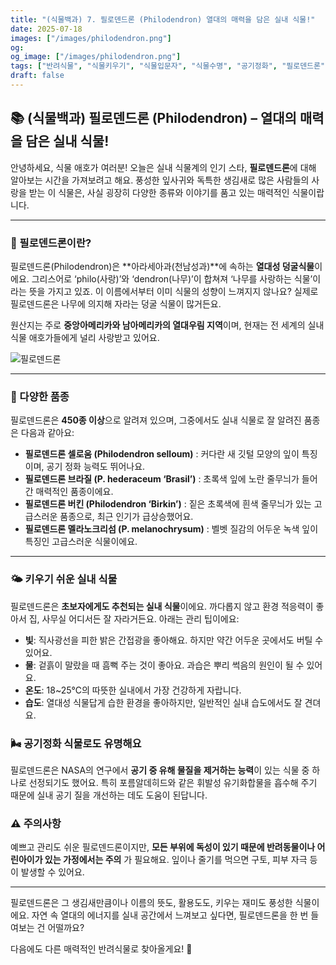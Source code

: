 ```yaml
---
title: "(식물백과) 7. 필로덴드론 (Philodendron) 열대의 매력을 담은 실내 식물!"
date: 2025-07-18
images: ["/images/philodendron.png"]
og:
og_image: ["/images/philodendron.png"]
tags: ["반려식물", "식물키우기", "식물입문자", "식물수명", "공기정화", "필로덴드론"]
draft: false
---
```


## 📚   (식물백과) 필로덴드론 (Philodendron) – 열대의 매력을 담은 실내 식물!

안녕하세요, 식물 애호가 여러분! 오늘은 실내 식물계의 인기 스타, **필로덴드론**에 대해 알아보는 시간을 가져보려고 해요. 풍성한 잎사귀와 독특한 생김새로 많은 사람들의 사랑을 받는 이 식물은, 사실 굉장히 다양한 종류와 이야기를 품고 있는 매력적인 식물이랍니다.

---

### 🍃 필로덴드론이란?

필로덴드론(Philodendron)은  **아라세아과(천남성과)**에 속하는 **열대성 덩굴식물**이에요. 그리스어로 ‘philo(사랑)’와 ‘dendron(나무)’이 합쳐져 ‘나무를 사랑하는 식물’이라는 뜻을 가지고 있죠. 이 이름에서부터 이미 식물의 성향이 느껴지지 않나요? 실제로 필로덴드론은 나무에 의지해 자라는 덩굴 식물이 많거든요.

원산지는 주로 **중앙아메리카와 남아메리카의 열대우림 지역**이며, 현재는 전 세계의 실내 식물 애호가들에게 널리 사랑받고 있어요.

![필로덴드론](/images/philodendron.png)

---
### 🌱 다양한 품종

필로덴드론은 **450종 이상**으로 알려져 있으며, 그중에서도 실내 식물로 잘 알려진 품종은 다음과 같아요:

- **필로덴드론 셀로움 (Philodendron selloum)** : 커다란 새 깃털 모양의 잎이 특징이며, 공기 정화 능력도 뛰어나요.   
- **필로덴드론 브라질 (P. hederaceum ‘Brasil’)** : 초록색 잎에 노란 줄무늬가 들어간 매력적인 품종이에요.
- **필로덴드론 버킨 (Philodendron ‘Birkin’)** : 짙은 초록색에 흰색 줄무늬가 있는 고급스러운 품종으로, 최근 인기가 급상승했어요.
- **필로덴드론 멜라노크리섬 (P. melanochrysum)** : 벨벳 질감의 어두운 녹색 잎이 특징인 고급스러운 식물이에요.

---
### 🌤️ 키우기 쉬운 실내 식물

필로덴드론은 **초보자에게도 추천되는 실내 식물**이에요. 까다롭지 않고 환경 적응력이 좋아서 집, 사무실 어디서든 잘 자라거든요. 아래는 관리 팁이에요:

- **빛**: 직사광선을 피한 밝은 간접광을 좋아해요. 하지만 약간 어두운 곳에서도 버틸 수 있어요.  
- **물**: 겉흙이 말랐을 때 흠뻑 주는 것이 좋아요. 과습은 뿌리 썩음의 원인이 될 수 있어요.
- **온도**: 18~25℃의 따뜻한 실내에서 가장 건강하게 자랍니다.
- **습도**: 열대성 식물답게 습한 환경을 좋아하지만, 일반적인 실내 습도에서도 잘 견뎌요.

### 🌬️ 공기정화 식물로도 유명해요

필로덴드론은 NASA의 연구에서 **공기 중 유해 물질을 제거하는 능력**이 있는 식물 중 하나로 선정되기도 했어요. 특히 포름알데히드와 같은 휘발성 유기화합물을 흡수해 주기 때문에 실내 공기 질을 개선하는 데도 도움이 된답니다.

### ⚠️ 주의사항

예쁘고 관리도 쉬운 필로덴드론이지만, **모든 부위에 독성이 있기 때문에 반려동물이나 어린아이가 있는 가정에서는 주의** 가 필요해요. 잎이나 줄기를 먹으면 구토, 피부 자극 등이 발생할 수 있어요.

---

필로덴드론은 그 생김새만큼이나 이름의 뜻도, 활용도도, 키우는 재미도 풍성한 식물이에요. 자연 속 열대의 에너지를 실내 공간에서 느껴보고 싶다면, 필로덴드론을 한 번 들여보는 건 어떨까요?

다음에도 다른 매력적인 반려식물로 찾아올게요! 🌱